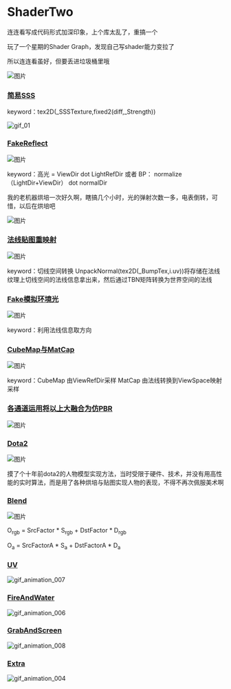 # ShaderTwo

连连看写成代码形式加深印象，上个库太乱了，重搞一个

玩了一个星期的Shader Graph，发现自己写shader能力变拉了

所以连连看虽好，但要丢进垃圾桶里哦

![图片](https://user-images.githubusercontent.com/50166070/159422407-f43d457b-81f6-4664-93cf-10feeea81481.png)


### [简易SSS](https://github.com/oneputatoT/ShaderTwo/tree/main/Assets/Shader/Lesson04)

keyword：tex2D(_SSSTexture,fixed2(diff,_Strength))


![gif_01](https://user-images.githubusercontent.com/50166070/160222290-b4ce87c8-340e-4657-93c5-3edcdf690368.gif)


### [FakeReflect](https://github.com/oneputatoT/ShaderTwo/tree/main/Assets/Shader/Lesson06)

![图片](https://user-images.githubusercontent.com/50166070/160222130-44dc11cf-11a3-4a00-99e6-ed1e27b6b781.png)

keyword：高光 = ViewDir dot LightRefDir     或者       BP：   normalize（LightDir+ViewDir） dot normalDir


我的老机器烘培一次好久啊，瞎搞几个小时，光的弹射次数一多，电表倒转，可惜，以后在烘培吧

![图片](https://user-images.githubusercontent.com/50166070/160242111-63f4b5c5-67f3-4e8f-a74f-cf4297f3bb41.png)

### [法线贴图重映射](https://github.com/oneputatoT/ShaderTwo/tree/main/Assets/Shader/Lesson08)

![图片](https://user-images.githubusercontent.com/50166070/160747167-c5cd6c84-019d-41a3-a625-db095b85b2ea.png)

keyword：切线空间转换       UnpackNormal(tex2D(_BumpTex,i.uv))将存储在法线纹理上切线空间的法线信息拿出来，然后通过TBN矩阵转换为世界空间的法线

### [Fake模拟环境光](https://github.com/oneputatoT/ShaderTwo/tree/main/Assets/Shader/Lesson7)

![图片](https://user-images.githubusercontent.com/50166070/160747344-c60a773f-3535-453a-96c0-fcdadc7da590.png)

keyword：利用法线信息取方向

### [CubeMap与MatCap](https://github.com/oneputatoT/ShaderTwo/tree/main/Assets/Shader/Lesson9)

![图片](https://user-images.githubusercontent.com/50166070/160747487-a1ba953d-c923-42a0-ad3c-b364bfdcfcd1.png)

keyword：CubeMap 由ViewRefDir采样
         MatCap 由法线转换到ViewSpace映射采样

### [各通道运用将以上大融合为仿PBR](https://github.com/oneputatoT/ShaderTwo/tree/main/Assets/Shader/Lesson10)

![图片](https://user-images.githubusercontent.com/50166070/160747627-7b17fd4c-0eb0-4266-b23c-d51cc0c0e448.png)


### [Dota2](https://github.com/oneputatoT/ShaderTwo/tree/main/Assets/Shader/Dota/TA)

![图片](https://user-images.githubusercontent.com/50166070/161924289-e219c628-9cbb-41af-82e6-9b526f7c0d6e.png)

摸了个十年前dota2的人物模型实现方法，当时受限于硬件、技术，并没有用高性能的实时算法，而是用了各种烘培与贴图实现人物的表现，不得不再次佩服美术啊


### [Blend](https://github.com/oneputatoT/ShaderTwo/tree/main/Assets/Shader/Lesson13)

![图片](https://user-images.githubusercontent.com/50166070/161969680-ee036273-8a53-4a3f-b786-7560a7c26279.png)

O<sub>rgb</sub> = SrcFactor * S<sub>rgb</sub> + DstFactor * D<sub>rgb</sub>

O<sub>a</sub> = SrcFactorA * S<sub>a</sub> + DstFactorA * D<sub>a</sub>

### [UV](https://github.com/oneputatoT/ShaderTwo/tree/main/Assets/Shader/Lesson15)

![gif_animation_007](https://user-images.githubusercontent.com/50166070/162391029-b713a59e-4bd3-4612-9741-e36fe7bc73e2.gif)


### [FireAndWater](https://github.com/oneputatoT/ShaderTwo/tree/main/Assets/Shader/Lesson16)

![gif_animation_006](https://user-images.githubusercontent.com/50166070/162391008-dd749fa8-ff2e-4070-acd5-d16ab40de769.gif)


### [GrabAndScreen](https://github.com/oneputatoT/ShaderTwo/tree/main/Assets/Shader/Lesson17)


![gif_animation_008](https://user-images.githubusercontent.com/50166070/162565108-1da57166-21b2-46b1-9198-7e12aa979cb1.gif)


### [Extra](https://github.com/oneputatoT/ShaderTwo/tree/main/Assets/Shader/Extra)

![gif_animation_004](https://user-images.githubusercontent.com/50166070/161925539-d9fe45e5-8b95-445f-8d0d-f399530155a9.gif)


